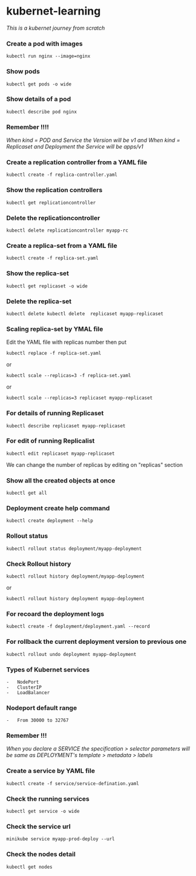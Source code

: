 # kubernet-learning
_This is a kubernet journey from scratch_


### Create a pod with images
```
kubectl run nginx --image=nginx
```

### Show pods
```
kubectl get pods -o wide
```

### Show details of a pod
```
kubectl describe pod nginx
```

### Remember !!!!
_When kind = POD and Service the Version will be v1 and When kind = Replicaset and Deployment the Service will be apps/v1_

### Create a replication controller from a YAML file
```
kubectl create -f replica-controller.yaml
```

### Show the replication controllers
```
kubectl get replicationcontroller
```

### Delete the replicationcontroller
```
kubectl delete replicationcontroller myapp-rc
```

### Create a replica-set from a YAML file
```
kubectl create -f replica-set.yaml
```

### Show the replica-set
```
kubectl get replicaset -o wide
```

### Delete the replica-set
```
kubectl delete kubectl delete  replicaset myapp-replicaset
```

### Scaling replica-set by YMAL file
Edit the YAML file with replicas number then put
```
kubectl replace -f replica-set.yaml
```
or
```
kubectl scale --replicas=3 -f replica-set.yaml
```
or
```
kubectl scale --replicas=3 replicaset myapp-replicaset
```

### For details of running Replicaset
```
kubectl describe replicaset myapp-replicaset
``` 

### For edit of running Replicalist
```
kubectl edit replicaset myapp-replicaset
```
We can change the number of replicas by editing on "replicas" section


### Show all the created objects at once
```
kubectl get all
```

### Deployment create help command
```
kubectl create deployment --help
```

### Rollout status
```
kubectl rollout status deployment/myapp-deployment
```

### Check Rollout history
```
kubectl rollout history deployment/myapp-deployment
```
or
```
kubectl rollout history deployment myapp-deployment
```

### For recoard the deployment logs
```
kubectl create -f deployment/deployment.yaml --record
```

### For rollback the current deployment version to previous one
```
kubectl rollout undo deployment myapp-deployment
```

### Types of Kubernet services
    -   NodePort
    -   ClusterIP
    -   LoadBalancer


### Nodeport default range
    -   From 30000 to 32767

### Remember !!! 
_When you declare a SERVICE the specification > selector parameters will be same as DEPLOYMENT's template > metadata > labels_


### Create a service by YAML file
```
kubectl create -f service/service-defination.yaml 
```

### Check the running services
```
kubectl get service -o wide
```

### Check the service url
```
minikube service myapp-prod-deploy --url
```

### Check the nodes detail
```
kubectl get nodes
```

